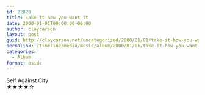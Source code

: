 ```yaml
---
id: 22820
title: Take it how you want it
date: 2000-01-01T00:00:00-06:00
author: claycarson
layout: post
guid: http://claycarson.net/uncategorized/2000/01/01/take-it-how-you-want-it/
permalink: /timeline/media/music/album/2000/01/01/take-it-how-you-want-it/
categories:
  - Album
format: aside
---
```

<div class="media-details"></div>

<div class="media-creator">Self Against City</div>

<div class="media-rating">★★★★☆</div>